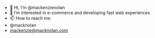 - 👋 Hi, I’m @mackenzienolan
- 👀 I’m interested in e-commerce and developing fast web experiences
- 📫 How to reach me:
- @macknolan
- mackenzie@macknolan.com

<!---
mackenzienolan/mackenzienolan is a ✨ special ✨ repository because its `README.md` (this file) appears on your GitHub profile.
You can click the Preview link to take a look at your changes.
--->
